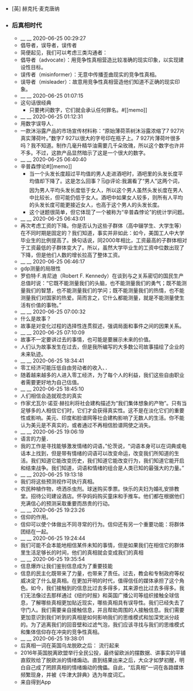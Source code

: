 - [英] 赫克托·麦克唐纳
- ### 后真相时代
    - __ __ 2020-06-25 00:29:27
    - 倡导者，误导者，误传者
    - 简便起见，我们可以考虑三类沟通者：
    - 倡导者（advocate）：用竞争性真相营造比较准确的现实印象，以实现建设性目标。
    - 误传者（misinformer）：无意中传播歪曲现实的竞争性真相。
    - 误导者（misleader）：故意用竞争性真相营造他们知道不正确的现实印象。
    - __ __ 2020-06-25 01:07:15
    - 这句话很经典
        - 只要拷问数字，它们就会承认任何罪名。#[[memo]]
    - __ __ 2020-06-25 01:12:31
    - 用数字误导人．
    - 一款沐浴露产品的市场宣传材料称：“原始薄荷茶树沐浴露浓缩了7 927片真实薄荷叶。”数字7 927以很大的字号印在瓶子上。7 927片薄荷叶很多吗？我不知道。制作几毫升精华油需要几千朵玫瑰，所以这个数字也许并不多。不过，这款产品显然暗示了这是一个很大的数字。
    - __ __ 2020-06-25 06:40:40
    - 辛普森悖论#[[memo]]
        - 当一个头发长度超过平均值的男人走进酒吧时，酒吧里的头发长度平均值却下降了。这是怎么回事？🗒@评论:我漏看了“男人”这两个词，因为男人平均头发长度低于女人，所以这个男人虽然头发长度在男人中比较长，但可能仍低于女人。酒吧中如果女人较多，则所有人平均的头发长度可能更接近女人，也高于这个男人的头发长度。
        - 这个谜题很简单，但它体现了一个被称为“辛普森悖论”的统计学问题。
    - __ __ 2020-06-25 06:43:01
    - 再次考虑工资的下降。你是否认为这些子群体（高中辍学生、大学生等）在不同时期是固定的？我们知道，事实并非如此：如今，美国工人中大学毕业生的比例提高了。换句话说，同2000年相比，工资最高的子群体相对于工资最低的子群体变大了。所以，虽然大学毕业生的工资中位数出现了下降，但是他们人数的增长拉高了整体工资。
    - __ __ 2020-06-25 06:46:17
    - gdp测量的局限性
    - 罗伯特·F.肯尼迪（Robert F. Kennedy）在谈到与之关系密切的国民生产总值时说：“它既不能测量我们的头脑，也不能测量我们的勇气；既不能测量我们的智慧，也不能测量我们的学问；既不能测量我们的热情，也不能测量我们对国家的热爱。简而言之，它什么都能测量，就是不能测量使生活有价值的事物。”
    - __ __ 2020-06-25 07:00:32
    - 什么是故事？
    - 故事是对变化过程的选择性连贯叙述，强调局面和事件之间的因果关系。
    - __ __ 2020-06-25 07:10:09
    - 故事不一定要讲过去的事情，也可能是要展示未来的价值。
    - 人们认为故事发生在过去，但是我所编写的大多数公司故事描绘了企业的未来轨迹。
    - __ __ 2020-06-25 18:34:41
    - 零工经济可能压低自由劳动者的收入、．
    - 随着越来越多的人进入零工经济，为了每个人的利益，我们这些自由职业者需要更好地为自己估值。
    - __ __ 2020-06-25 18:45:10
    - 人们相信会造就观念的真实
    - 作家尤瓦尔·诺亚·赫拉利将社会建构描述为“我们集体想象的产物”。只有当足够多的人相信它们时，它们才会获得真实性。这不是在淡化它们的重要性或影响。美元、印度和脸谱网等社会建构影响了无数人的生活。你不能认为美元是不真实的，或者通过不再相信脸谱网使之消失。
    - __ __ 2020-06-25 19:06:19
    - 语言的力量．
    - 我的工作是寻找能够激发情绪的词语，”伦茨说，“词语本身可以在词典或电话本上找到，但是带有情绪的词语可以改变命运，改变我们所知道的生活。我们知道它能改变历史，我们知道它能改变行为，我们知道它能开启和结束战争。我们知道，词语和情绪的组合是人类已知的最强大的力量。”
    - __ __ 2020-06-25 19:13:18
    - 我们将这些预测视作可执行真相。
    - 农民种植作物，喷洒杀虫剂。球迷购买季票。快乐的夫妇为婚礼安排教堂。招待公司建设酒店。怀孕妈妈购买童床和手推车。他们都在根据他们充满信心的预测采取重要而昂贵的行动。
    - __ __ 2020-06-25 19:23:26
    - 信仰的作用。
    - 信仰可以使个体做出不同寻常的行为。信仰还有另一个重要功能：将群体团结在一起。
    - __ __ 2020-06-25 19:24:44
    - 我们可能不会本能地相信某件未知的事情，但是如果我们在相信它的群体里生活足够长的时间，他们的真相就会变成我们的真相
    - __ __ 2020-06-25 19:35:54
    - 信息爆炸让我们鉴别信息成为了重要技能
    - 信息的民主化既带来了力量，也带来了责任。过去，教会和专制政府等权威决定了什么是真相。在更加开明的时代，值得信任的媒体承担了这个角色。如今，我们接触到的信息比过去多得多，其来源也比过去多得多。我们无法像过去那样通过《纽约时报》和英国广播公司等组织接触全球信息，了解哪些真相更加贴近现实，哪些真相具有误导性。我们已经失去了守门人。我们需要亲自接触信息，并且帮助周围的人接触信息。我们需要更加意识到我们听到的真相是如何影响我们的思维模式和加深党派分歧的。为了逃离我们的回音壁和过滤气泡，我们应该寻找与我们的思维模式和集体信仰存在冲突的竞争性真相。
    - __ __ 2020-06-25 19:38:01
    - 后真相一词在英国乌龙脱欧之后： 流行起来
    - 2016年英国脱离欧盟举行全民公投，最终留欧派的摆数据、讲事实的平铺直叙败给了脱欧派的情绪煽动。直到结果出来之后，大众才如梦初醒，明白自己成了罔顾真相的情绪煽动的傀儡。自此，“后真相”一词在各路媒体频繁现身，并被《牛津大辞典》选为年度词汇。
    - 来自得到App
